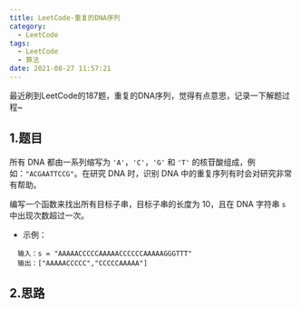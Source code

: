 ```yaml
---
title: LeetCode-重复的DNA序列
category:
  - LeetCode
tags:
  - LeetCode
  - 算法
date: 2021-08-27 11:57:21
---
```


最近刷到LeetCode的187题，重复的DNA序列，觉得有点意思，记录一下解题过程~
<!-- more -->

## 1.题目

所有 DNA 都由一系列缩写为 `'A'`，`'C'`，`'G'` 和 `'T'` 的核苷酸组成，例如：`"ACGAATTCCG"`。在研究 DNA 时，识别 DNA 中的重复序列有时会对研究非常有帮助。

编写一个函数来找出所有目标子串，目标子串的长度为 10，且在 DNA 字符串 `s` 中出现次数超过一次。

* 示例：

```
  输入：s = "AAAAACCCCCAAAAACCCCCCAAAAAGGGTTT"
  输出：["AAAAACCCCC","CCCCCAAAAA"]
```

## 2.思路


